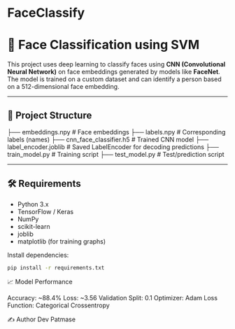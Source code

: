 ﻿# FaceClassify

# 🧠 Face Classification using SVM

This project uses deep learning to classify faces using **CNN (Convolutional Neural Network)** on face embeddings generated by models like **FaceNet**. The model is trained on a custom dataset and can identify a person based on a 512-dimensional face embedding.

---

## 📂 Project Structure

├── embeddings.npy # Face embeddings
├── labels.npy # Corresponding labels (names)
├── cnn_face_classifier.h5 # Trained CNN model
├── label_encoder.joblib # Saved LabelEncoder for decoding predictions
├── train_model.py # Training script
├── test_model.py # Test/prediction script

---

## 🛠️ Requirements

- Python 3.x
- TensorFlow / Keras
- NumPy
- scikit-learn
- joblib
- matplotlib (for training graphs)

Install dependencies:

```bash
pip install -r requirements.txt
```

📈 Model Performance

Accuracy: ~88.4%
Loss: ~3.56
Validation Split: 0.1
Optimizer: Adam
Loss Function: Categorical Crossentropy

✍️ Author
Dev Patmase

